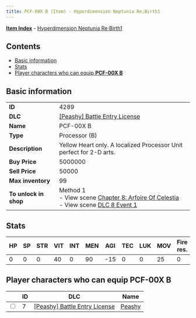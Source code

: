 ```yaml
---
title: PCF-00X B (Item) - Hyperdimension Neptunia Re;Birth1
---
```


[**Item Index**](/neptunia/rb1/item/index.html) - [Hyperdimension Neptunia Re;Birth1](/neptunia/rb1)

## Contents

- [Basic information](#basic-information)
- [Stats](#stats)
- [Player characters who can equip **PCF-00X B**](#player-characters-who-can-equip-pcf-00x-b)
## Basic information

|   |   |
| -- | -- |
| **ID** | 4289 |
| **DLC** | [[Peashy] Battle Entry License](/neptunia/rb1/dlc/8-peashy.html) |
| **Name** | PCF-00X B |
| **Type** | Processor (B) |
| **Description** | Yellow Heart only. A localized Processor Unit perfect for 2-D arts. |
| **Buy Price** | 5000000 |
| **Sell Price** | 50000 |
| **Max inventory** | 99 |
| **To unlock in shop** | Method 1<br />- View scene [Chapter 8: Arfoire Of Celestia](/neptunia/rb1/scene/1-801-chapter-8-arfoire-of-celestia.html)<br />- View scene [DLC 8 Event 1](/neptunia/rb1/scene/8-5020-dlc-8-event-1.html) |


## Stats

| HP | SP | STR | VIT | INT | MEN | AGI | TEC | LUK | MOV | Fire res. | Ice res. | Wind res. | Lightning res. |
| -- | -- | --- | --- | --- | --- | --- | --- | --- | --- | --------- | -------- | --------- | -------------- |
| 0 | 0 | 0 | 40 | 0 | 90 | -15 | 0 | 0 | 25 | 0 | 0 | 0 | 0 |


## Player characters who can equip **PCF-00X B**

|    | ID | DLC | Name |
| -- | -- | --- | ---- |
| <input type="checkbox" id="rb1-player-8-7" class="trackbox" /> | 7 | [[Peashy] Battle Entry License](/neptunia/rb1/dlc/8-peashy.html) | [Peashy](/neptunia/rb1/player/8-7-peashy.html) |
